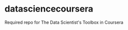 datasciencecoursera
===================

Required repo for The Data Scientist's Toolbox in Coursera
